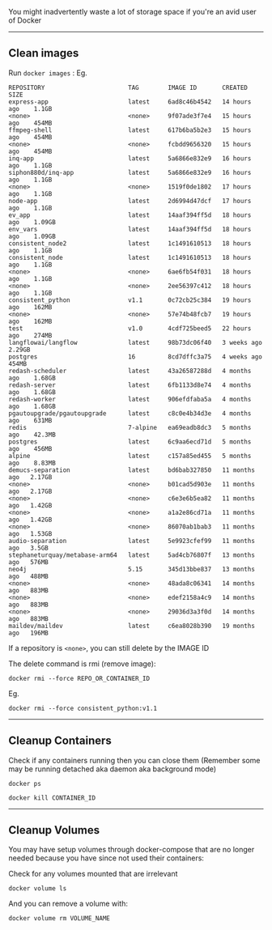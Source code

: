 
You might inadvertently waste a lot of storage space if you're an avid user of Docker

---

## Clean images

Run `docker images` :
Eg.
```
REPOSITORY                       TAG        IMAGE ID       CREATED         SIZE
express-app                      latest     6ad8c46b4542   14 hours ago    1.1GB
<none>                           <none>     9f07ade3f7e4   15 hours ago    454MB
ffmpeg-shell                     latest     617b6ba5b2e3   15 hours ago    454MB
<none>                           <none>     fcbdd9656320   15 hours ago    454MB
inq-app                          latest     5a6866e832e9   16 hours ago    1.1GB
siphon880d/inq-app               latest     5a6866e832e9   16 hours ago    1.1GB
<none>                           <none>     1519f0de1802   17 hours ago    1.1GB
node-app                         latest     2d6994d47dcf   17 hours ago    1.1GB
ev_app                           latest     14aaf394ff5d   18 hours ago    1.09GB
env_vars                         latest     14aaf394ff5d   18 hours ago    1.09GB
consistent_node2                 latest     1c1491610513   18 hours ago    1.1GB
consistent_node                  latest     1c1491610513   18 hours ago    1.1GB
<none>                           <none>     6ae6fb54f031   18 hours ago    1.1GB
<none>                           <none>     2ee56397c412   18 hours ago    1.1GB
consistent_python                v1.1       0c72cb25c384   19 hours ago    162MB
<none>                           <none>     57e74b48fcb7   19 hours ago    162MB
test                             v1.0       4cdf725beed5   22 hours ago    274MB
langflowai/langflow              latest     98b73dc06f40   3 weeks ago     2.29GB
postgres                         16         8cd7dffc3a75   4 weeks ago     454MB
redash-scheduler                 latest     43a26587288d   4 months ago    1.68GB
redash-server                    latest     6fb1133d8e74   4 months ago    1.68GB
redash-worker                    latest     906efdfaba5a   4 months ago    1.68GB
pgautoupgrade/pgautoupgrade      latest     c8c0e4b34d3e   4 months ago    631MB
redis                            7-alpine   ea69eadb8dc3   5 months ago    42.3MB
postgres                         latest     6c9aa6ecd71d   5 months ago    456MB
alpine                           latest     c157a85ed455   5 months ago    8.83MB
demucs-separation                latest     bd6bab327850   11 months ago   2.17GB
<none>                           <none>     b01cad5d903e   11 months ago   2.17GB
<none>                           <none>     c6e3e6b5ea82   11 months ago   1.42GB
<none>                           <none>     a1a2e86cd71a   11 months ago   1.42GB
<none>                           <none>     86070ab1bab3   11 months ago   1.53GB
audio-separation                 latest     5e9923cfef99   11 months ago   3.5GB
stephaneturquay/metabase-arm64   latest     5ad4cb76807f   13 months ago   576MB
neo4j                            5.15       345d13bbe837   13 months ago   488MB
<none>                           <none>     48ada8c06341   14 months ago   883MB
<none>                           <none>     edef2158a4c9   14 months ago   883MB
<none>                           <none>     29036d3a3f0d   14 months ago   883MB
maildev/maildev                  latest     c6ea8028b390   19 months ago   196MB
```

If a repository is `<none>`, you can still delete by the IMAGE ID

The delete command is rmi (remove image):  
```
docker rmi --force REPO_OR_CONTAINER_ID
```


Eg.
```
docker rmi --force consistent_python:v1.1
```

---


## Cleanup Containers

Check if any containers running then you can close them (Remember some may be running detached aka daemon aka background mode)

```
docker ps
```

```
docker kill CONTAINER_ID
```


---

## Cleanup Volumes

You may have setup volumes through docker-compose that are no longer needed because you have since not used their containers:

Check for any volumes mounted that are irrelevant
```
docker volume ls
```

And you can remove a volume with:
```
docker volume rm VOLUME_NAME
```